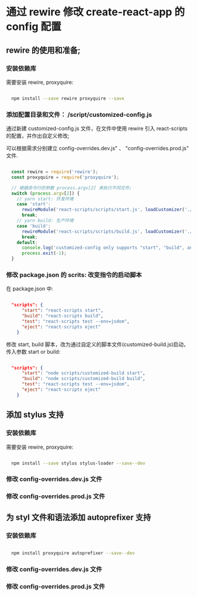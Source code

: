 # 通过 rewire 修改 create-react-app 的 config 配置

## rewire 的使用和准备;

### 安装依赖库

需要安装 rewire, proxyquire:

```bash

  npm install --save rewire proxyquire --save

```

### 添加配置目录和文件： /script/customized-config.js

通过新建 customized-config.js 文件，在文件中使用 rewire 引入 react-scripts 的配置，并作出自定义修改;

可以根据需求分别建立 config-overrides.dev.js" 、 "config-overrides.prod.js" 文件.

```js

  const rewire = require('rewire');
  const proxyquire = require('proxyquire');

  // 根据命令行的参数 process.argv[2] 来执行不同文件;
  switch (process.argv[2]) {
    // yarn start: 开发环境
    case 'start':
      rewireModule('react-scripts/scripts/start.js', loadCustomizer('./config-overrides.dev'));
      break;
    // yarn build: 生产环境
    case 'build':
      rewireModule('react-scripts/scripts/build.js', loadCustomizer('./config-overrides.prod'));
      break;
    default:
      console.log('customized-config only supports "start", "build", and "test" options.');
      process.exit(-1);
  }

```

### 修改 package.json 的 scrits: 改变指令的启动脚本

在 package.json 中:

```json

  "scripts": {
      "start": "react-scripts start",
      "build": "react-scripts build",
      "test": "react-scripts test --env=jsdom",
      "eject": "react-scripts eject"
    }


```

修改 start, build 脚本，改为通过自定义的脚本文件(customized-build.js)启动，传入参数 start or build:

```json

  "scripts": {
      "start": "node scripts/customized-build start",
      "build": "node scripts/customized-build build",
      "test": "react-scripts test --env=jsdom",
      "eject": "react-scripts eject"
    }

```

## 添加 stylus 支持

### 安装依赖库

需要安装 rewire, proxyquire:

```bash

  npm install --save stylus stylus-loader --save--dev

```

### 修改 config-overrides.dev.js 文件

### 修改 config-overrides.prod.js 文件

## 为 styl 文件和语法添加 autoprefixer 支持

### 安装依赖库

```bash

  npm install proxyquire autoprefixer --save--dev

```

### 修改 config-overrides.dev.js 文件

### 修改 config-overrides.prod.js 文件